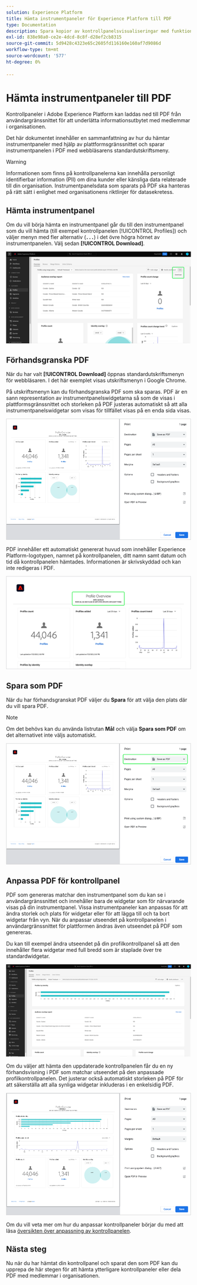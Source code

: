 ```yaml
---
solution: Experience Platform
title: Hämta instrumentpaneler för Experience Platform till PDF
type: Documentation
description: Spara kopior av kontrollpanelsvisualiseringar med funktionen för nedladdning till PDF som finns i användargränssnittet för Experience Platform.
exl-id: 838e98a0-ce2e-4dcd-8c8f-d28ef2cb8315
source-git-commit: 5d9428c4323e65c2605fd116160e160af7d9086d
workflow-type: tm+mt
source-wordcount: '577'
ht-degree: 0%

---
```


# Hämta instrumentpaneler till PDF

Kontrollpaneler i Adobe Experience Platform kan laddas ned till PDF från användargränssnittet för att underlätta informationsutbytet med medlemmar i organisationen.

Det här dokumentet innehåller en sammanfattning av hur du hämtar instrumentpaneler med hjälp av plattformsgränssnittet och sparar instrumentpanelen i PDF med webbläsarens standardutskriftsmeny.

>[!WARNING]
>
>Informationen som finns på kontrollpanelerna kan innehålla personligt identifierbar information (PII) om dina kunder eller känsliga data relaterade till din organisation. Instrumentpanelsdata som sparats på PDF ska hanteras på rätt sätt i enlighet med organisationens riktlinjer för datasekretess.

## Hämta instrumentpanel

Om du vill börja hämta en instrumentpanel går du till den instrumentpanel som du vill hämta (till exempel kontrollpanelen [!UICONTROL Profiles]) och väljer menyn med fler alternativ (**`...`**) i det övre högra hörnet av instrumentpanelen. Välj sedan **[!UICONTROL Download]**.

![Kontrollpanelen Experience Platform Profiles med ellipsen och listrutan Download (Hämta) markerad.](images/download/download-button.png)

## Förhandsgranska PDF

När du har valt **[!UICONTROL Download]** öppnas standardutskriftsmenyn för webbläsaren. I det här exemplet visas utskriftsmenyn i Google Chrome.

På utskriftsmenyn kan du förhandsgranska PDF som ska sparas. PDF är en sann representation av instrumentpanelswidgetarna så som de visas i plattformsgränssnittet och storleken på PDF justeras automatiskt så att alla instrumentpanelswidgetar som visas för tillfället visas på en enda sida visas.

![Profilöversikten visas på ett enda sidformat med panelen Utskriftsalternativ till höger.](images/download/download-chrome-print.png)

PDF innehåller ett automatiskt genererat huvud som innehåller Experience Platform-logotypen, namnet på kontrollpanelen, ditt namn samt datum och tid då kontrollpanelen hämtades. Informationen är skrivskyddad och kan inte redigeras i PDF.

![En närbild av förhandsvisningen med det automatiskt genererade huvudet markerat.](images/download/download-pdf.png)

## Spara som PDF

När du har förhandsgranskat PDF väljer du **Spara** för att välja den plats där du vill spara PDF.

>[!NOTE]
>
>Om det behövs kan du använda listrutan **Mål** och välja **Spara som PDF** om det alternativet inte väljs automatiskt.

![Profilöversikten visas i ett ensidigt format med utskriftsalternativet Spara som PDF i listrutan Mål markerat.](images/download/download-chrome-print-destination.png)

## Anpassa PDF för kontrollpanel

PDF som genereras matchar den instrumentpanel som du kan se i användargränssnittet och innehåller bara de widgetar som för närvarande visas på din instrumentpanel. Vissa instrumentpaneler kan anpassas för att ändra storlek och plats för widgetar eller för att lägga till och ta bort widgetar från vyn. När du anpassar utseendet på kontrollpanelen i användargränssnittet för plattformen ändras även utseendet på PDF som genereras.

Du kan till exempel ändra utseendet på din profilkontrollpanel så att den innehåller flera widgetar med full bredd som är staplade över tre standardwidgetar.

![Profilinstrumentpanelen som visar utdragen widget.](images/download/download-modify.png)

Om du väljer att hämta den uppdaterade kontrollpanelen får du en ny förhandsvisning i PDF som matchar utseendet på den anpassade profilkontrollpanelen. Det justerar också automatiskt storleken på PDF för att säkerställa att alla synliga widgetar inkluderas i en enkelsidig PDF.

![Profilöversikten visas på ett enda sidformat med panelen Utskriftsalternativ till höger.](images/download/download-chrome-print-modified.png)

Om du vill veta mer om hur du anpassar kontrollpaneler börjar du med att läsa [översikten över anpassning av kontrollpanelen](customize/overview.md).

## Nästa steg

Nu när du har hämtat din kontrollpanel och sparat den som PDF kan du upprepa de här stegen för att hämta ytterligare kontrollpaneler eller dela PDF med medlemmar i organisationen.
